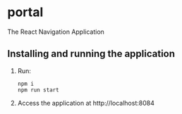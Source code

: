 # portal
The React Navigation Application

## Installing and running the application
1. Run:
    ```shell script
    npm i
    npm run start
    ```
2. Access the application at http://localhost:8084
